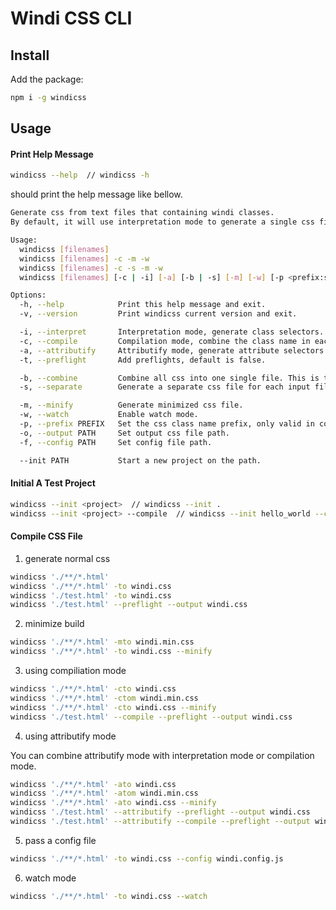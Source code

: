 <Logo name="windi" class="logo-float-xl"/>

# Windi CSS CLI

<PackageInfo name="windicss" author="voorjaar" />

## Install

Add the package:

```bash
npm i -g windicss
```

## Usage

#### Print Help Message

```bash
windicss --help  // windicss -h
```

should print the help message like bellow.

```bash
Generate css from text files that containing windi classes.
By default, it will use interpretation mode to generate a single css file.

Usage:
  windicss [filenames]
  windicss [filenames] -c -m -w
  windicss [filenames] -c -s -m -w
  windicss [filenames] [-c | -i] [-a] [-b | -s] [-m] [-w] [-p <prefix:string>] [-o <path:string>] [--args arguments]

Options:
  -h, --help            Print this help message and exit.
  -v, --version         Print windicss current version and exit.

  -i, --interpret       Interpretation mode, generate class selectors. This is the default behavior.
  -c, --compile         Compilation mode, combine the class name in each row into a single class.
  -a, --attributify     Attributify mode, generate attribute selectors. Attributify mode can be mixed with the other two modes.
  -t, --preflight       Add preflights, default is false.

  -b, --combine         Combine all css into one single file. This is the default behavior.
  -s, --separate        Generate a separate css file for each input file.

  -m, --minify          Generate minimized css file.
  -w, --watch           Enable watch mode.
  -p, --prefix PREFIX   Set the css class name prefix, only valid in compilation mode. The default prefix is 'windi-'.
  -o, --output PATH     Set output css file path.
  -f, --config PATH     Set config file path.

  --init PATH           Start a new project on the path.
```

#### Initial A Test Project

```bash
windicss --init <project>  // windicss --init .
windicss --init <project> --compile  // windicss --init hello_world --compile
```

#### Compile CSS File

1. generate normal css

```bash
windicss './**/*.html'
windicss './**/*.html' -to windi.css
windicss './test.html' -to windi.css
windicss './test.html' --preflight --output windi.css

```

2. minimize build

```bash
windicss './**/*.html' -mto windi.min.css
windicss './**/*.html' -to windi.css --minify
```

3. using compiliation mode

```bash
windicss './**/*.html' -cto windi.css
windicss './**/*.html' -ctom windi.min.css
windicss './**/*.html' -cto windi.css --minify
windicss './test.html' --compile --preflight --output windi.css
```

4. using attributify mode

You can combine attributify mode with interpretation mode or compilation mode. 

```bash
windicss './**/*.html' -ato windi.css
windicss './**/*.html' -atom windi.min.css
windicss './**/*.html' -ato windi.css --minify
windicss './test.html' --attributify --preflight --output windi.css
windicss './test.html' --attributify --compile --preflight --output windi.css
```

5. pass a config file

```bash
windicss './**/*.html' -to windi.css --config windi.config.js
```

6. watch mode

```bash
windicss './**/*.html' -to windi.css --watch
```
